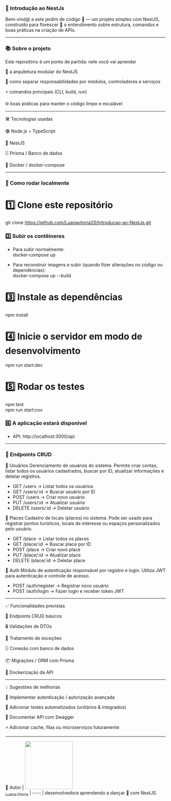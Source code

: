 ### 🌱 Introdução ao NestJs

Bem-vind@ a este jardim de código 🌸 — um projeto simples com NestJS, construído para florescer 🌼 o entendimento sobre estrutura, comandos e boas práticas na criação de APIs.

---
### 📚 Sobre o projeto

Este repositório é um ponto de partida: nele você vai aprender

🧩 a arquitetura modular do NestJS

🎯 como separar responsabilidades por módulos, controladores e serviços

⚡ comandos principais (CLI, build, run)

🌐 boas práticas para manter o código limpo e escalável

---

🛠️ Tecnologias usadas

🟢 Node.js + TypeScript

🚀 NestJS

🗄️ Prisma / Banco de dados

🐳 Docker / docker-compose

---

### 🚀 Como rodar localmente

# 1️⃣ Clone este repositório
git clone https://github.com/Luanavitoria20/Introducao-ao-NestJs.git

### 2️⃣ Subir os contêineres
- Para subir normalmente:  
docker-compose up

- Para reconstruir imagens e subir (quando fizer alterações no código ou dependências):  
docker-compose up --build

# 3️⃣ Instale as dependências
npm install

# 4️⃣  Inicie o servidor em modo de desenvolvimento
npm run start:dev

# 5️⃣  Rodar os testes
npm test  
npm run start:cov

### 6️⃣ A aplicação estará disponível
- API: http://localhost:3000/api

----

### 📌 Endpoints CRUD

👤 Usuários
Gerenciamento de usuários do sistema. Permite criar contas, listar todos os usuários cadastrados, buscar por ID, atualizar informações e deletar registros.

- GET /users → Listar todos os usuários
- GET /users/:id → Buscar usuário por ID
- POST /users → Criar novo usuário
- PUT /users/:id → Atualizar usuário
- DELETE /users/:id → Deletar usuário

📍 Places
Cadastro de locais (places) no sistema. Pode ser usado para registrar pontos turísticos, locais de interesse ou espaços personalizados pelo usuário.

- GET /place → Listar todos os places
- GET /place/:id → Buscar place por ID
- POST /place → Criar novo place
- PUT /place/:id → Atualizar place
- DELETE /place/:id → Deletar place

🔑 Auth
Módulo de autenticação responsável por registro e login. Utiliza JWT para autenticação e controle de acesso.

- POST /auth/register → Registrar novo usuário
- POST /auth/login → Fazer login e receber token JWT

----

✅ Funcionalidades previstas

📝 Endpoints CRUD básicos

🔒 Validações de DTOs

🛑 Tratamento de exceções

🗄️ Conexão com banco de dados

📦 Migrações / ORM com Prisma

🐳 Dockerização da API

---

💡 Sugestões de melhorias

🔑 Implementar autenticação / autorização avançada

🧪 Adicionar testes automatizados (unitários & integrados)

📖 Documentar API com Swagger

⚡ Adicionar cache, filas ou microserviços futuramente

----

🧷 Autor
| [<img loading="lazy" widht= 150 height= 150 src="https://avatars.githubusercontent.com/u/206602777?s=400&u=822619fc7be63ed9a459272707f3f43e427ec6d7&v=4" widht=50><br><sub>Luana Vitoria</sub>](https://github.com/Luanavitoria20) 
| :---: |
desenvolvedora aprendendo a dançar 💃 com NestJS.

